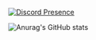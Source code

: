 [![Discord Presence](https://lanyard.cnrad.dev/api/471036610561966111)](https://discord.com/users/471036610561966111)

![Anurag's GitHub stats](https://github-readme-stats.vercel.app/api?username=kollhdxdlp&show_icons=true&theme=radical)
